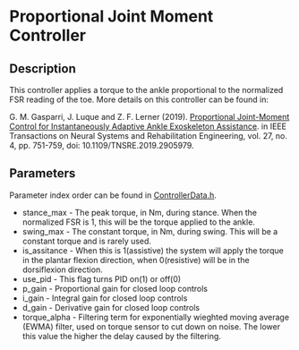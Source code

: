 # Proportional Joint Moment Controller

## Description
This controller applies a torque to the ankle proportional to the normalized FSR reading of the toe.
More details on this controller can be found in:

G\. M\. Gasparri, J. Luque and Z. F. Lerner (2019). 
[Proportional Joint-Moment Control for Instantaneously Adaptive Ankle Exoskeleton Assistance](https://ieeexplore.ieee.org/abstract/document/8669971).
in IEEE Transactions on Neural Systems and Rehabilitation Engineering, vol. 27, no. 4, pp. 751-759, doi: 10.1109/TNSRE.2019.2905979.

## Parameters
Parameter index order can be found in [ControllerData.h](/ExoCode/src/ControllerData.h).
- stance_max - The peak torque, in Nm, during stance. When the normalized FSR is 1, this will be the torque applied to the ankle.
- swing_max - The constant torque, in Nm, during swing. This will be a constant torque and is rarely used. 
- is_assitance - When this is 1(assistive) the system will apply the torque in the plantar flexion direction, when 0(resistive) will be in the dorsiflexion direction.
- use_pid - This flag turns PID on(1) or off(0)
- p_gain - Proportional gain for closed loop controls
- i_gain - Integral gain for closed loop controls
- d_gain - Derivative gain for closed loop controls
- torque_alpha - Filtering term for exponentially wieghted moving average (EWMA) filter, used on torque sensor to cut down on noise. The lower this value the higher the delay caused by the filtering. 